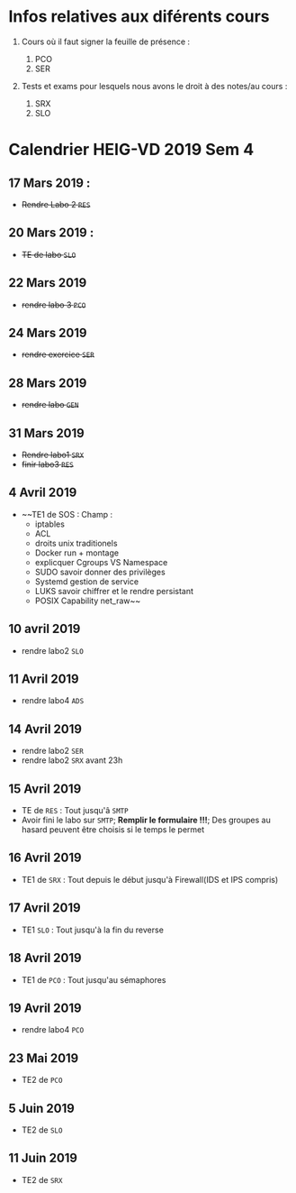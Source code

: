 # Infos relatives aux diférents cours

1. Cours où il faut signer la feuille de présence :
    1. PCO
    2. SER

2. Tests et exams pour lesquels nous avons le droit à des notes/au cours : 
    1. SRX
    2. SLO

    
# Calendrier HEIG-VD 2019 Sem 4

## 17 Mars 2019 :

- ~~Rendre Labo 2 `RES`~~

## 20 Mars 2019 :

- ~~TE de labo `SLO`~~

## 22 Mars 2019 

- ~~rendre labo 3 `PCO`~~

## 24 Mars 2019 

- ~~rendre exercice `SER`~~

## 28 Mars 2019

- ~~rendre labo `GEN`~~

## 31 Mars 2019

- ~~Rendre labo1 `SRX`~~
- ~~finir labo3 `RES`~~

## 4 Avril 2019

- ~~TE1 de SOS : Champ : 
    - iptables
    - ACL
    - droits unix traditionels
    - Docker run + montage 
    - explicquer Cgroups VS Namespace
    - SUDO savoir donner des privilèges
    - Systemd gestion de service
    - LUKS savoir chiffrer et le rendre persistant
    - POSIX Capability net_raw~~

## 10 avril 2019

- rendre labo2 `SLO` 

## 11 Avril 2019

- rendre labo4 `ADS`

## 14 Avril 2019

- rendre labo2 `SER`
- rendre labo2 `SRX` avant 23h

## 15 Avril 2019 

- TE de `RES` : Tout jusqu'â `SMTP`
- Avoir fini le labo sur `SMTP`; **Remplir le formulaire !!!**; Des groupes au hasard peuvent être choisis si le temps le permet

## 16 Avril 2019

- TE1 de `SRX` : Tout depuis le début jusqu'à Firewall(IDS et IPS compris)

## 17 Avril 2019

- TE1 `SLO` : Tout jusqu'à la fin du reverse

## 18 Avril 2019

- TE1 de `PCO` : Tout jusqu'au sémaphores

## 19 Avril 2019

- rendre labo4 `PCO`

## 23 Mai 2019

- TE2 de `PCO`

## 5 Juin 2019

- TE2 de `SLO`


## 11 Juin 2019

- TE2 de `SRX`
